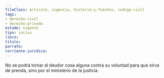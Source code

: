 ```yaml
---
fileClass: articulo, vigencia, historia-y-fuentes, codigo-civil
tags:
- derecho-civil
- derecho-privado
estado: vigente
tipo: inciso
libro:
titulo:
parrafo:
corriente-juridica:
---
```

No se podrá tomar al deudor cosa alguna contra su voluntad para que sirva de prenda, sino por el ministerio de la justicia.